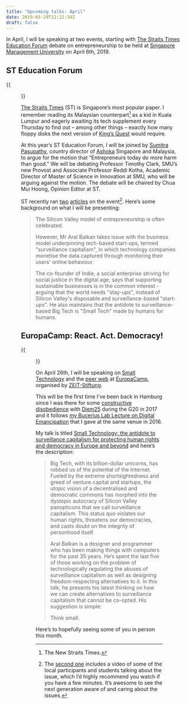 ```yaml
---
title: "Upcoming talks: April"
date: 2019-03-29T12:22:34Z
draft: false
---
```


In April, I will be speaking at two events, starting with [The Straits Times Education Forum](https://www.straitstimes.com/tags/st-education-forum-2019) debate on entrepreneurship to be held at [Singapore Management University](https://www.smu.edu.sg/) on April 6th, 2019.

## ST Education Forum

{{<figure src="st-education-forum-2019.jpg" alt="Photos of some of the participants at the ST Education Forum 2019. Clockwise from top-left: Aral Balkan, cyborg rights activist, software developer and co-founder of Ind.ie, Sumitra Pasupathy, Country Directory, Ashoka Singapore and Malaysia, Chua Mui Hoong, Opinion Editor, The Straits Times, Associate Professor Reddi Kotha, Lee Kong Chian School of Business, Associate Professor of Strategic Management, Academic Director, Master of Science in Innovation, Professor Timothy Clark, SMU Provost-Designate" caption="Some of the participants at this year’s ST Education Forum.">}}

[The Straits Times](https://www.straitstimes.com/global) (ST) is Singapore’s most popular paper. I remember reading its Malaysian counterpart[^1] as a kid in Kuala Lumpur and eagerly awaiting its tech supplement every Thursday to find out ­– among other things – exactly how many floppy disks the next version of [King’s Quest](https://en.wikipedia.org/wiki/King's_Quest_I) would require.

At this year’s ST Education Forum, I will be joined by [Sumitra Pasupathy](https://www.ashoka.org/en-US/people/sumitra-pasupathy), country director of [Ashoka](https://www.ashoka.org) Singapore and Malaysia, to argue for the motion that “Entrepreneurs today do more harm than good.” We will be debating Professor Timothy Clark, SMU’s new Provost and Associate Professor Reddi Kotha, Academic Director of Master of Science in Innovation at SMU, who will be arguing against the motion. The debate will be chaired by Chua Mui Hoong, Opinion Editor at ST.

ST recently ran [two](https://www.straitstimes.com/singapore/education/st-education-forum-to-debate-modern-day-entrepreneurship) [articles](https://www.straitstimes.com/singapore/st-education-forum-to-debate-entrepreneurship) on the event[^2]. Here’s some background on what I will be presenting:

> The Silicon Valley model of entrepreneurship is often celebrated.
>
> However, Mr Aral Balkan takes issue with the business model underpinning tech-based start-ups, termed "surveillance capitalism", in which technology companies monetise the data captured through monitoring their users' online behaviour.
>
> The co-founder of Indie, a social enterprise striving for social justice in the digital age, says that supporting sustainable businesses is in the common interest - arguing that the world needs "stay-ups", instead of Silicon Valley's disposable and surveillance-based "start-ups". He also maintains that the antidote to surveillance-based Big Tech is "Small Tech" made by humans for humans.

## EuropaCamp: React. Act. Democracy!

{{<figure src="europacamp.jpeg" alt="Screenshot of the EuropaCamp web site showing two people talking at the venue. The slogan for the event – React. Act. Democracy! – is displayed alongside the name: EuropaCamp der ZEIT-Stiftung." caption="EuropaCamp: React. Act. Democracy! in Hamburg.">}}

On April 26th, I will be speaking on [Small Technology](https://ar.al/2019/03/04/small-technology/) and the [peer web](https://ar.al/2019/02/13/on-the-general-architecture-of-the-peer-web/) at [EuropaCamp](https://europacamp.zeit-stiftung.de/), organised by [ZEIT-Stiftung](https://www.zeit-stiftung.de/).

This will be the first time I’ve been back in Hamburg since I was there for some [constructive disobedience](https://2018.ar.al/notes/constructive-disobedience/) with [Diem25](https://2018.ar.al/notes/farewell-not-goodbye/) during the G20 in 2017 and it follows [my Bucerius Lab Lecture on Digital Emancipation](https://vimeo.com/157297541) that I gave at the same venue in 2016.

My talk is titled [Small Technology: the antidote to surveillance capitalism for protecting human rights and democracy in Europe and beyond](https://europacamp.zeit-stiftung.de/#Programm) and here’s the description:

> Big Tech, with its billion-dollar unicorns, has robbed us of the potential of the Internet. Fueled by the extreme shortsightedness and greed of venture capital and startups, the utopic vision of a decentralised and democratic commons has morphed into the dystopic autocracy of Silicon Valley panopticons that we call surveillance capitalism. This status quo violates our human rights, threatens our democracies, and casts doubt on the integrity of personhood itself.
>
> Aral Balkan is a designer and programmer who has been making things with computers for the past 35 years. He’s spent the last five of those working on the problem of technologically regulating the abuses of surveillance capitalism as well as designing freedom-respecting alternatives to it. In this talk, he presents his latest thinking on how we can create alternatives to surveillance capitalism that cannot be co-opted. His suggestion is simple:
>
> Think small.

Here’s to hopefully seeing some of you in person this month.

[^1]: The New Straits Times.

[^2]: The [second one](https://www.straitstimes.com/singapore/st-education-forum-to-debate-entrepreneurship) includes a video of some of the local participants and students talking about the issue, which I’d highly recommend you watch if you have a few minutes. It’s awesome to see the next generation aware of and caring about the issues.